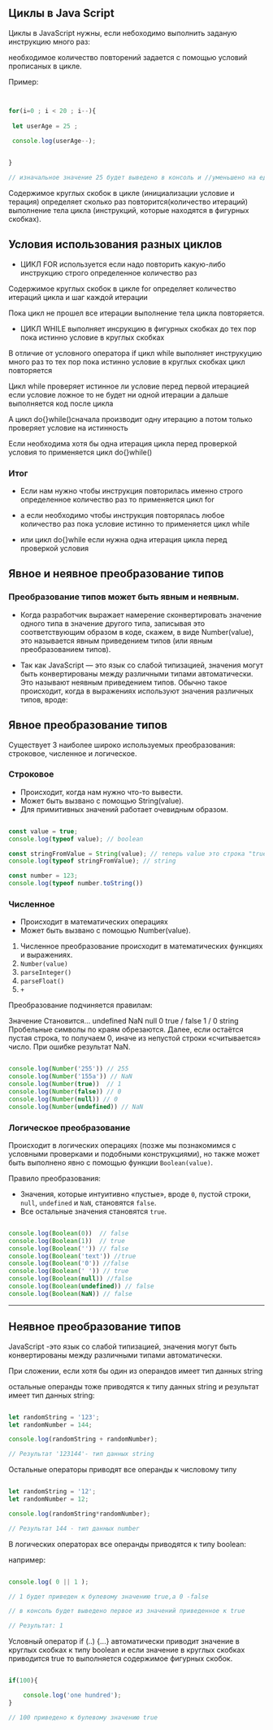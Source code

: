 ## Циклы в Java Script 

</hr>

Циклы в JavaScript нужны, если небоходимо выполнить заданую инструкцию много раз:

необходимое количество повторений задается  с помощью условий прописаных  в цикле.

Пример:


```js


for(i=0 ; i < 20 ; i--){
 
 let userAge = 25 ;
 
 console.log(userAge--);


}

// изначальное значение 25 будет выведено в консоль и //уменьшено на единицу каждый раз 20 раз 

```

Содержимое  круглых скобок в  цикле (инициализации условие и терация) определяет сколько раз повторится(количество итераций) выполнение тела цикла (инструкций, которые находятся в фигурных скобках).


</hr>

## Условия использования разных циклов


- ЦИКЛ FOR используется если надо повторить какую-либо инструкцию строго определенное количество раз

 Cодержимое  круглых скобок в цикле for определяет количество итераций цикла и шаг каждой итерации

 Пока цикл не прошел все итерации выполнение тела цикла  повторяется.

 
</hr>

- ЦИКЛ WHILE  выполняет инсрукцию в фигурных скобках до тех пор пока истинно условие в круглых скобках 

 В отличие от условного оператора if цикл while выполняет
 инструкуцию много раз то тех пор пока истинно условие в круглых скобках цикл повторяется 
 
 
 Цикл while проверяет истинное ли условие перед первой итерацией если условие ложное то не будет ни одной итерации а дальше выполняется код после цикла
 
 А цикл do{}while()сначала производит одну итерацию а потом только проверяет условие на истинность
 
 Если необходима хотя бы одна итерация цикла перед проверкой условия то применяется цикл do{}while()
 
 
### Итог

- Если нам нужно чтобы инструкция повторилась именно строго определенное количество раз то применяется цикл for 

- а если необходимо чтобы инструкция повторялась любое количество раз пока условие истинно то применяется цикл while 

- или цикл do{}while если нужна одна итерация цикла перед проверкой условия



## Явное и неявное преобразование типов

### Преобразование типов может быть явным и неявным.

-  Когда разработчик выражает намерение сконвертировать значение одного типа в значение другого типа, записывая это соответствующим образом в коде, скажем, в виде Number(value), это называется явным приведением типов (или явным преобразованием типов).

- Так как JavaScript — это язык со слабой типизацией, значения могут быть конвертированы между различными типами автоматически. Это называют неявным приведением типов. Обычно такое происходит, когда в выражениях используют значения различных типов, вроде:



## Явное преобразование типов



Существует 3 наиболее широко используемых преобразования: строковое, численное и логическое.

### Строковое

 - Происходит, когда нам нужно что-то вывести.
 - Может быть вызвано с помощью String(value).
 - Для примитивных значений работает очевидным образом.
 
 ```js

 const value = true;
 console.log(typeof value); // boolean

 const stringFromValue = String(value); // теперь value это строка "true"
 console.log(typeof stringFromValue); // string

 const number = 123;
 console.log(typeof number.toString())

 ```
### Численное 


- Происходит в математических операциях 
- Может быть вызвано с помощью Number(value).

1. Численное преобразование происходит в математических функциях и выражениях.
2. `Number(value)`
3. `parseInteger()`
4. `parseFloat()`
5. `+`

Преобразование подчиняется правилам:

Значение	Становится…
undefined	NaN
null	0
true / false	1 / 0
string	Пробельные символы по краям обрезаются. Далее, если остаётся пустая строка, то получаем 0, иначе из непустой строки «считывается» число. При ошибке результат NaN.


```js

console.log(Number('255')) // 255
console.log(Number('155a')) // NaN
console.log(Number(true))  // 1
console.log(Number(false)) // 0
console.log(Number(null)) // 0
console.log(Number(undefined)) // NaN

```

### Логическое преобразование

Происходит в логических операциях (позже мы познакомимся с условными проверками и подобными конструкциями), но также может быть выполнено явно с помощью функции `Boolean(value)`.

Правило преобразования:

- Значения, которые интуитивно «пустые», вроде `0`, пустой строки, `null`, `undefined` и `NaN`, становятся `false`.
- Все остальные значения становятся `true`.

```js

console.log(Boolean(0))  // false
console.log(Boolean(1))  // true
console.log(Boolean('')) // false
console.log(Boolean('text')) //true
console.log(Boolean('0')) //false
console.log(Boolean(' ')) // true
console.log(Boolean(null)) //false
console.log(Boolean(undefined)) // false
console.log(Boolean(NaN)) // false 

```



<hr/>


## Неявное преобразование типов



  JavaScript -это язык со слабой типизацией, значения могут быть конвертированы между различными типами автоматически.

При сложении, если хотя бы один из операндов имеет тип данных string 

 остальные операнды тоже  приводятся к типу данных string и результат имеет тип данных string:

```js

let randomString = '123';
let randomNumber = 144;

console.log(randomString + randomNumber);

// Результат '123144'- тип данных string

```

</hr>

Остальные операторы приводят все операнды к числовому типу

```js

let randomString = '12';
let randomNumber = 12;

console.log(randomString*randomNumber);

// Результат 144 - тип данных number

```

</hr>

В логических операторах все операнды приводятся к типу boolean:

например:

```js

console.log( 0 || 1 );

// 1 будет приведен к булевому значению true,а 0 -false  

// в консоль будет выведено первое из значений приведенное к true

// Результат: 1

```
</hr>

Условный оператор if (..) {...} автоматически приводит значение в круглых скобках к типу boolean и если значение в круглых скобках приводится  true то выполняется содержимое фигурных скобок.

```js

if(100){

    console.log('one hundred');
}

// 100 приведено к булевому значению true 



```


 
